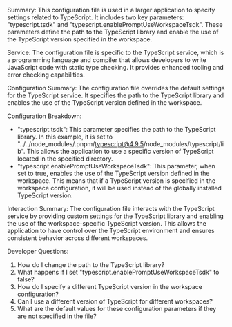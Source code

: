 Summary:
This configuration file is used in a larger application to specify settings related to TypeScript. It includes two key parameters: "typescript.tsdk" and "typescript.enablePromptUseWorkspaceTsdk". These parameters define the path to the TypeScript library and enable the use of the TypeScript version specified in the workspace.

Service:
The configuration file is specific to the TypeScript service, which is a programming language and compiler that allows developers to write JavaScript code with static type checking. It provides enhanced tooling and error checking capabilities.

Configuration Summary:
The configuration file overrides the default settings for the TypeScript service. It specifies the path to the TypeScript library and enables the use of the TypeScript version defined in the workspace.

Configuration Breakdown:
- "typescript.tsdk": This parameter specifies the path to the TypeScript library. In this example, it is set to "../../node_modules/.pnpm/typescript@4.9.5/node_modules/typescript/lib". This allows the application to use a specific version of TypeScript located in the specified directory.
- "typescript.enablePromptUseWorkspaceTsdk": This parameter, when set to true, enables the use of the TypeScript version defined in the workspace. This means that if a TypeScript version is specified in the workspace configuration, it will be used instead of the globally installed TypeScript version.

Interaction Summary:
The configuration file interacts with the TypeScript service by providing custom settings for the TypeScript library and enabling the use of the workspace-specific TypeScript version. This allows the application to have control over the TypeScript environment and ensures consistent behavior across different workspaces.

Developer Questions:
1. How do I change the path to the TypeScript library?
2. What happens if I set "typescript.enablePromptUseWorkspaceTsdk" to false?
3. How do I specify a different TypeScript version in the workspace configuration?
4. Can I use a different version of TypeScript for different workspaces?
5. What are the default values for these configuration parameters if they are not specified in the file?